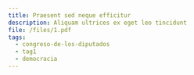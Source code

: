 ```yaml
---
title: Praesent sed neque efficitur
description: Aliquam ultrices ex eget leo tincidunt
file: /files/1.pdf
tags:
  - congreso-de-los-diputados
  - tag1
  - democracia
---
```

